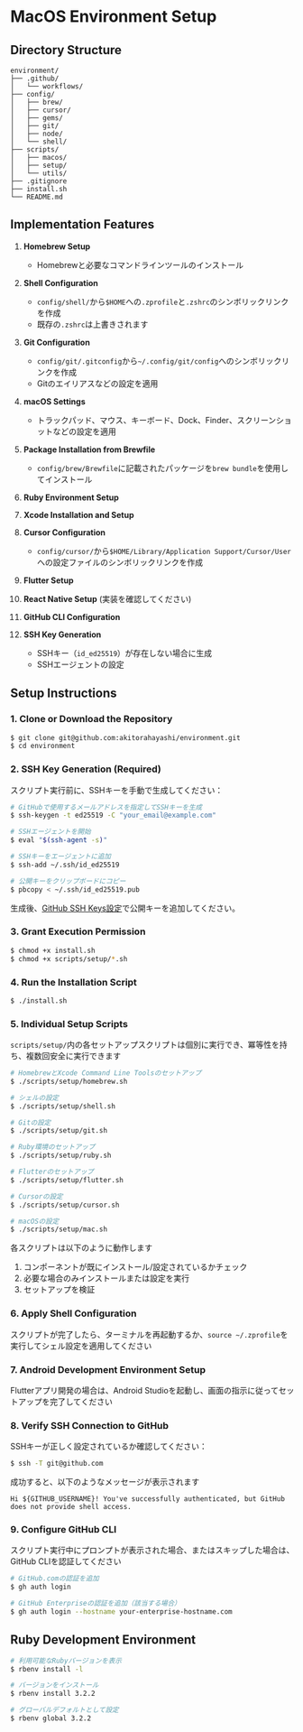 # MacOS Environment Setup

## Directory Structure

```
environment/
├── .github/
│   └── workflows/
├── config/
│   ├── brew/
│   ├── cursor/
│   ├── gems/
│   ├── git/
│   ├── node/
│   └── shell/
├── scripts/
│   ├── macos/
│   ├── setup/
│   └── utils/
├── .gitignore
├── install.sh
└── README.md
```

## Implementation Features

1.  **Homebrew Setup**
    -   Homebrewと必要なコマンドラインツールのインストール

2.  **Shell Configuration**
    -   `config/shell/`から`$HOME`への`.zprofile`と`.zshrc`のシンボリックリンクを作成
    -   既存の`.zshrc`は上書きされます

3.  **Git Configuration**
    -   `config/git/.gitconfig`から`~/.config/git/config`へのシンボリックリンクを作成
    -   Gitのエイリアスなどの設定を適用

4.  **macOS Settings**
    -   トラックパッド、マウス、キーボード、Dock、Finder、スクリーンショットなどの設定を適用

5.  **Package Installation from Brewfile**
    -   `config/brew/Brewfile`に記載されたパッケージを`brew bundle`を使用してインストール

6.  **Ruby Environment Setup**

7.  **Xcode Installation and Setup**

8.  **Cursor Configuration**
    -   `config/cursor/`から`$HOME/Library/Application Support/Cursor/User`への設定ファイルのシンボリックリンクを作成

9.  **Flutter Setup**

10. **React Native Setup** (実装を確認してください)

11. **GitHub CLI Configuration**

12. **SSH Key Generation**
    -   SSHキー（`id_ed25519`）が存在しない場合に生成
    -   SSHエージェントの設定

## Setup Instructions

### 1. Clone or Download the Repository

```sh
$ git clone git@github.com:akitorahayashi/environment.git
$ cd environment
```

### 2. SSH Key Generation (Required)

スクリプト実行前に、SSHキーを手動で生成してください：

```sh
# GitHubで使用するメールアドレスを指定してSSHキーを生成
$ ssh-keygen -t ed25519 -C "your_email@example.com"

# SSHエージェントを開始
$ eval "$(ssh-agent -s)"

# SSHキーをエージェントに追加
$ ssh-add ~/.ssh/id_ed25519

# 公開キーをクリップボードにコピー
$ pbcopy < ~/.ssh/id_ed25519.pub
```

生成後、[GitHub SSH Keys設定](https://github.com/settings/keys)で公開キーを追加してください。

### 3. Grant Execution Permission

```sh
$ chmod +x install.sh
$ chmod +x scripts/setup/*.sh
```

### 4. Run the Installation Script

```sh
$ ./install.sh
```

### 5. Individual Setup Scripts

`scripts/setup/`内の各セットアップスクリプトは個別に実行でき、冪等性を持ち、複数回安全に実行できます

```sh
# HomebrewとXcode Command Line Toolsのセットアップ
$ ./scripts/setup/homebrew.sh

# シェルの設定
$ ./scripts/setup/shell.sh

# Gitの設定
$ ./scripts/setup/git.sh

# Ruby環境のセットアップ
$ ./scripts/setup/ruby.sh

# Flutterのセットアップ
$ ./scripts/setup/flutter.sh

# Cursorの設定
$ ./scripts/setup/cursor.sh

# macOSの設定
$ ./scripts/setup/mac.sh
```

各スクリプトは以下のように動作します
1. コンポーネントが既にインストール/設定されているかチェック
2. 必要な場合のみインストールまたは設定を実行
3. セットアップを検証

### 6. Apply Shell Configuration

スクリプトが完了したら、ターミナルを再起動するか、`source ~/.zprofile`を実行してシェル設定を適用してください

### 7. Android Development Environment Setup

Flutterアプリ開発の場合は、Android Studioを起動し、画面の指示に従ってセットアップを完了してください

### 8. Verify SSH Connection to GitHub

SSHキーが正しく設定されているか確認してください：

```sh
$ ssh -T git@github.com
```

成功すると、以下のようなメッセージが表示されます

```
Hi ${GITHUB_USERNAME}! You've successfully authenticated, but GitHub does not provide shell access.
```

### 9. Configure GitHub CLI

スクリプト実行中にプロンプトが表示された場合、またはスキップした場合は、GitHub CLIを認証してください

```sh
# GitHub.comの認証を追加
$ gh auth login

# GitHub Enterpriseの認証を追加（該当する場合）
$ gh auth login --hostname your-enterprise-hostname.com
```

## Ruby Development Environment

```bash
# 利用可能なRubyバージョンを表示
$ rbenv install -l

# バージョンをインストール
$ rbenv install 3.2.2

# グローバルデフォルトとして設定
$ rbenv global 3.2.2
``` 
